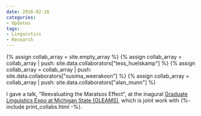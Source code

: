 ```yaml
---
date: 2016-02-28
categories:
- Updates
tags:
- Linguistics
- Research
---
```


{% assign collab_array = site.empty_array %}
{% assign collab_array = collab_array | push: site.data.collaborators["tess_huelskamp"] %}
{% assign collab_array = collab_array | push: site.data.collaborators["susima_weerakoon"] %}
{% assign collab_array = collab_array | push: site.data.collaborators["alan_munn"] %}

I gave a talk, "Reevaluating the Maratsos Effect", at the inagural <a href="https://www.msu.edu/~lingorg/gleams/">Graduate Linguistics Expo at Michigan State (GLEAMS)</a>, which is joint work with&nbsp;{%- include print_collabs.html -%}.

<!-- more -->
